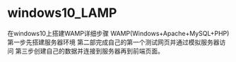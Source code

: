# windows10_LAMP
在windows10上搭建WAMP详细步骤
WAMP(Windows+Apache+MySQL+PHP)
第一步先搭建服务器环境
第二部完成自己的第一个测试网页并通过模拟服务器访问
第三步创建自己的数据并连接到服务器再到前端页面。
